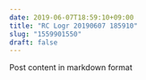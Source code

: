 ```yaml
---
date: 2019-06-07T18:59:10+09:00
title: "RC Logr 20190607 185910"
slug: "1559901550"
draft: false
---
```


Post content in markdown format
